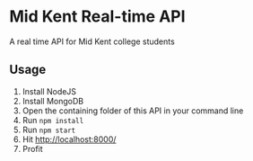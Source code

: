 # Mid Kent Real-time API

A real time API for Mid Kent college students

## Usage
1. Install NodeJS
2. Install MongoDB
3. Open the containing folder of this API in your command line
4. Run `npm install`
5. Run `npm start`
6. Hit [http://localhost:8000/](http://localhost:8000/)
7. Profit